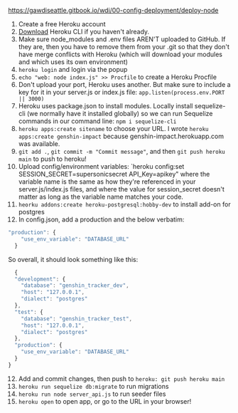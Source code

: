 https://gawdiseattle.gitbook.io/wdi/00-config-deployment/deploy-node

1. Create a free Heroku account
2. [Download](https://devcenter.heroku.com/articles/heroku-cli) Heroku CLI if you haven't already.
3. Make sure node_modules and .env files AREN'T uploaded to GitHub. If they are, then you have to remove them from your .git so that they don't have merge conflicts with Heroku (which will download your modules and which uses its own environment)
3. `heroku login` and login via the popup
4. `echo "web: node index.js" >> Procfile` to create a Heroku Procfile
5. Don't upload your port, Heroku uses another. But make sure to include a key for it in your server.js or index.js file: `app.listen(process.env.PORT || 3000)`
6. Heroku uses package.json to install modules. Locally install sequelize-cli (we normally have it installed globally) so we can run Sequelize commands in our command line: `npm i sequelize-cli`
7. `heroku apps:create sitename` to choose your URL. I wrote `heroku apps:create genshin-impact` because genshin-impact.herokuapp.com was available.
8. `git add .`, `git commit -m "Commit message"`, and then `git push heroku main` to push to heroku!
9. Upload config/environment variables: `heroku config:set SESSION_SECRET=supersonicsecret API_Key=apikey" where the variable name is the same as how they're referenced in your server.js/index.js files, and where the value for session_secret doesn't matter as long as the variable name matches your code.
10. `heorku addons:create heroku-postgresql:hobby-dev` to install add-on for postgres
11. In config.json, add a production and the below verbatim: 
```javascript
"production": {
    "use_env_variable": "DATABASE_URL"
  }
```

  So overall, it should look something like this:
```javascript
  {
  "development": {
    "database": "genshin_tracker_dev",
    "host": "127.0.0.1",
    "dialect": "postgres"
  },
  "test": {
    "database": "genshin_tracker_test",
    "host": "127.0.0.1",
    "dialect": "postgres"
  },
  "production": {
    "use_env_variable": "DATABASE_URL"
  }
}
```

12. Add and commit changes, then push to `heroku: git push heroku main`
13. `heroku run sequelize db:migrate` to run migrations
14. `heroku run node server_api.js` to run seeder files
15. `heroku open` to open app, or go to the URL in your browser!